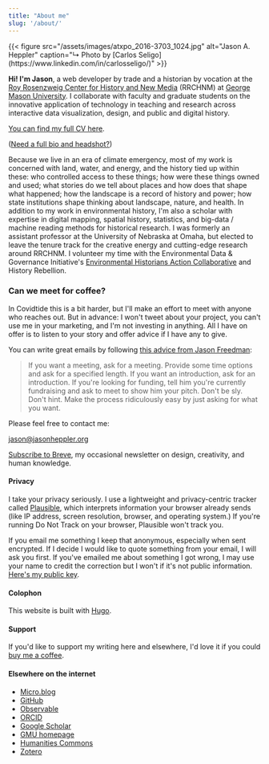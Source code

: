 ```yaml
---
title: "About me"
slug: '/about/'
---
```


<section class="bio-project">
<div class="bio-project-left">
  {{< figure src="/assets/images/atxpo_2016-3703_1024.jpg" alt="Jason A. Heppler" caption="↳ Photo by [Carlos Seligo](https://www.linkedin.com/in/carlosseligo/)" >}}
  <p class="u-lead"><strong>Hi! I'm Jason</strong>, a web developer by trade and a historian by vocation at the <a href="https://rrchnm.org/">Roy Rosenzweig Center for History and New Media</a> (RRCHNM) at <a href="https://historyarthistory.gmu.edu">George Mason University</a>. I collaborate with faculty and graduate students on the innovative application of technology in teaching and research across interactive data visualization, design, and public and digital history.</p>

  <p><a href="https://jasonheppler.org/files/jah-cv.pdf">You can find my full CV here</a>.</p>

  <p>(<a href="/bio/">Need a full bio and headshot?</a>)</p>

  <p>Because we live in an era of climate emergency, most of my work is concerned with land, water, and energy, and the history tied up within these: who controlled access to these things; how were these things owned and used; what stories do we tell about places and how does that shape what happened; how the landscape is a record of history and power; how state institutions shape thinking about landscape, nature, and health. In addition to my work in environmental history, I'm also a scholar with expertise in digital mapping, spatial history, statistics, and big-data / machine reading methods for historical research. I was formerly an assistant professor at the University of Nebraska at Omaha, but elected to leave the tenure track for the creative energy and cutting-edge research around RRCHNM. I volunteer my time with the Environmental Data & Governance Initiative's <a href="https://envirodatagov.org/environmental-historians-action-collaborative/">Environmental Historians Action Collaborative</a> and History Rebellion.</p>

  <h3>Can we meet for coffee?</h3>

  <p>In Covidtide this is a bit harder, but I'll make an effort to meet with anyone who reaches out. But in advance: I won't tweet about your project, you can't use me in your marketing, and I'm not investing in anything. All I have on offer is to listen to your story and offer advice if I have any to give.</p> 

  <p>You can write great emails by following <a href="http://humbledmba.com/how-to-email-busy-people">this advice from Jason Freedman</a>:</p>

  <blockquote>
  If you want a meeting, ask for a meeting. Provide some time options and ask for a specified length. If you want an introduction, ask for an introduction. If you're looking for funding, tell him you're currently fundraising and ask to meet to show him your pitch. Don't be sly. Don't hint. Make the process ridiculously easy by just asking for what you want.
  </blockquote>
</div>

<div class="bio-project-right">
  <p>Please feel free to contact me:</p>

  <p><a href="mailto:jason@jasonheppler.org">jason@jasonheppler.org</a></p>

  <p><a href="/newsletter">Subscribe to Breve</a>, my occasional newsletter on design, creativity, and human knowledge.</p>

  <h4>Privacy</h4>

<p class="noted">I take your privacy seriously. I use a lightweight and privacy-centric tracker called <a href="https://plausible.io">Plausible</a>, which interprets information your browser already sends (like IP address, screen resolution, browser, and operating system.) If you're running Do Not Track on your browser, Plausible won't track you.</p>

<p class="noted">If you email me something I keep that anonymous, especially when sent encrypted. If I decide I would like to quote something from your email, I will ask you first. If you've emailed me about something I got wrong, I may use your name to credit the correction but I won't if it's not public information. <a href="https://jasonheppler.org/jasonheppler.asc">Here's my public key</a>.</p>

<h4>Colophon</h4>

<p class="noted">This website is built with <a href="https://gohugo.io">Hugo</a>.</p>

<h4>Support</h4>

<p>If you'd like to support my writing here and elsewhere, I'd love it if you could <a href="https://www.buymeacoffee.com/jasonheppler">buy me a coffee</a>.</p>

<h4 class="homepage-header">Elsewhere on the internet</h4>
	<ul class="list-unstyled">
		<li><a href="https://social.jasonheppler.org/">Micro.blog</a>
		<li><a href="https://github.com/hepplerj">GitHub</a></li>
		<li><a href="https://observablehq.com/@hepplerj?tab=profile">Observable</a>
		<li><a href="https://orcid.org/0000-0003-4158-6186">ORCID</a>
		<li><a href="https://scholar.google.com/citations?user=X2hGnS4AAAAJ">Google Scholar</a>
		</li>
		<li><a href="https://historyarthistory.gmu.edu/people/jheppler">GMU homepage</a></li>
		<li><a href="https://hcommons.org/members/hepplerj/">Humanities Commons</a></li>
		<li><a href="https://www.zotero.org/hepplerj">Zotero</a></li>
	</ul>
  </div>
</section>
